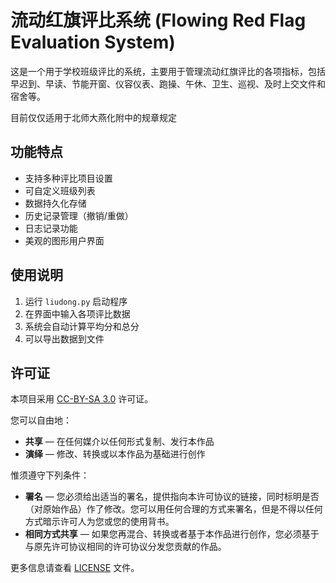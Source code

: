 # 流动红旗评比系统 (Flowing Red Flag Evaluation System)

这是一个用于学校班级评比的系统，主要用于管理流动红旗评比的各项指标，包括早迟到、早读、节能开窗、仪容仪表、跑操、午休、卫生、巡视、及时上交文件和宿舍等。

目前仅仅适用于北师大燕化附中的规章规定

## 功能特点

- 支持多种评比项目设置
- 可自定义班级列表
- 数据持久化存储
- 历史记录管理（撤销/重做）
- 日志记录功能
- 美观的图形用户界面

## 使用说明

1. 运行 `liudong.py` 启动程序
2. 在界面中输入各项评比数据
3. 系统会自动计算平均分和总分
4. 可以导出数据到文件

## 许可证

本项目采用 [CC-BY-SA 3.0](https://creativecommons.org/licenses/by-sa/3.0/deed.zh) 许可证。

您可以自由地：
- **共享** — 在任何媒介以任何形式复制、发行本作品
- **演绎** — 修改、转换或以本作品为基础进行创作

惟须遵守下列条件：
- **署名** — 您必须给出适当的署名，提供指向本许可协议的链接，同时标明是否（对原始作品）作了修改。您可以用任何合理的方式来署名，但是不得以任何方式暗示许可人为您或您的使用背书。
- **相同方式共享** — 如果您再混合、转换或者基于本作品进行创作，您必须基于与原先许可协议相同的许可协议分发您贡献的作品。

更多信息请查看 [LICENSE](LICENSE) 文件。
